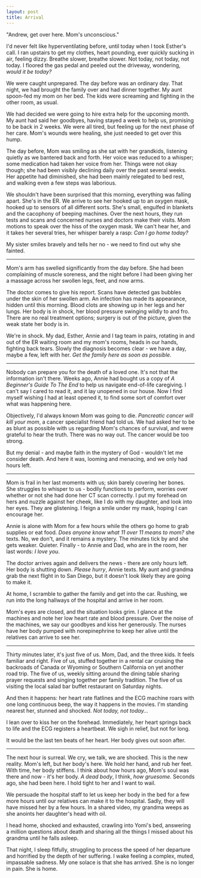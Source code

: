 ```yaml
---
layout: post
title: Arrival
---
```


"Andrew, get over here. Mom's unconscious."

I'd never felt like hyperventilating before, until today when I took Esther's call. I ran upstairs to get my clothes, heart pounding, ever quickly sucking in air, feeling dizzy. Breathe slower, breathe slower. Not today, not today, not today. I floored the gas pedal and peeled out the driveway, wondering, *would it be today?*

We were caught unprepared. The day before was an ordinary day. That night, we had brought the family over and had dinner together. My aunt spoon-fed my mom on her bed. The kids were screaming and fighting in the other room, as usual. 

We had decided we were going to hire extra help for the upcoming month. My aunt had said her goodbyes, having stayed a week to help us, promising to be back in 2 weeks. We were all tired, but feeling up for the next phase of her care. Mom's wounds were healing, she just needed to get over this hump.

The day before, Mom was smiling as she sat with her grandkids, listening quietly as we bantered back and forth. Her voice was reduced to a whisper; some medication had taken her voice from her. Things were not okay though; she had been visibly declining daily over the past several weeks. Her appetite had diminished, she had been mainly relegated to bed rest, and walking even a few steps was laborious.

We shouldn't have been surprised that this morning, everything was falling apart. She's in the ER. We arrive to see her hooked up to an oxygen mask, hooked up to sensors of all different sorts. She's small, engulfed in blankets and the cacophony of beeping machines. Over the next hours, they run tests and scans and concerned nurses and doctors make their visits. Mom motions to speak over the hiss of the oxygen mask. We can't hear her, and it takes her several tries, her whisper barely a rasp: *Can I go home today?*

My sister smiles bravely and tells her no - we need to find out why she fainted.

---

Mom's arm has swelled significantly from the day before. She had been complaining of muscle soreness, and the night before I had been giving her a massage across her swollen legs, feet, and now arms. 

The doctor comes to give his report. Scans have detected gas bubbles under the skin of her swollen arm. An infection has made its appearance, hidden until this morning. Blood clots are showing up in her legs and her lungs. Her body is in shock, her blood pressure swinging wildly to and fro. There are no real treatment options; surgery is out of the picture, given the weak state her body is in.

We're in shock. My dad, Esther, Annie and I tag team in pairs, rotating in and out of the ER waiting room and my mom's rooms, heads in our hands, fighting back tears. Slowly the diagnosis becomes clear - we have a day, maybe a few, left with her. *Get the family here as soon as possible.*

---

Nobody can prepare you for the death of a loved one. It's not that the information isn't there. Weeks ago, Annie had bought us a copy of *A Beginner's Guide To The End* to help us navigate end-of-life caregiving. I can't say I cared to read it, and it lay unopened in our house. Now I find myself wishing I had at least opened it, to find some sort of comfort over what was happening here. 

Objectively, I'd always known Mom was going to die. *Pancreatic cancer will kill your mom*, a cancer specialist friend had told us. We had asked her to be as blunt as possible with us regarding Mom's chances of survival, and were grateful to hear the truth. There was no way out. The cancer would be too strong.

But my denial - and maybe faith in the mystery of God - wouldn't let me consider death. And here it was, looming and menacing, and we only had hours left. 

---

Mom is frail in her last moments with us; skin barely covering her bones. She struggles to whisper to us - bodily functions to perform, worries over whether or not she had done her CT scan correctly.  I put my forehead on hers and nuzzle against her cheek, like I do with my daughter, and look into her eyes. They are glistening. I feign a smile under my mask, hoping I can encourage her. 

Annie is alone with Mom for a few hours while the others go home to grab supplies or eat food. *Does anyone know what 11 over 11 means to mom?* she texts. No, we don't, and it remains a mystery. The minutes tick by and she gets weaker. Quieter. Finally - to Annie and Dad, who are in the room, her last words: *I love you*.

The doctor arrives again and delivers the news - there are only hours left. Her body is shutting down. *Please hurry*, Annie texts. My aunt and grandma grab the next flight in to San Diego, but it doesn't look likely they are going to make it.

At home, I scramble to gather the family and get into the car. Rushing, we run into the long hallways of the hospital and arrive in her room. 

Mom's eyes are closed, and the situation looks grim. I glance at the machines and note her low heart rate and blood pressure. Over the noise of the machines, we say our goodbyes and kiss her generously. The nurses have her body pumped with norepinephrine to keep her alive until the relatives can arrive to see her.

---

Thirty minutes later, it's just five of us. Mom, Dad, and the three kids. It feels familiar and right. Five of us, stuffed together in a rental car cruising the backroads of Canada or Wyoming or Southern California on yet another road trip. The five of us, weekly sitting around the dining table sharing prayer requests and singing together per family tradition. The five of us visiting the local salad bar buffet restaurant on Saturday nights.

And then it happens: her heart rate flatlines and the ECG machine roars with one long continuous beep, the way it happens in the movies. I'm standing nearest her, stunned and shocked. *Not today, not today...*

I lean over to kiss her on the forehead. Immediately, her heart springs back to life and the ECG registers a heartbeat. We sigh in relief, but not for long.

It would be the last ten beats of her heart. Her body gives out soon after.

---

The next hour is surreal. We cry, we talk, we are shocked. This is the new reality. Mom's left, but her body's here. We hold her hand, and rub her feet. With time, her body stiffens. I think about how hours ago, Mom's soul was there and now - it's her body. *A dead body*, I think, *how gruesome*. Seconds ago, she had been here. I hold tight to her and I want to wail.

We persuade the hospital staff to let us keep her body in the bed for a few more hours until our relatives can make it to the hospital. Sadly, they will have missed her by a few hours. In a shared video, my grandma weeps as she anoints her daughter's head with oil.

I head home, shocked and exhausted, crawling into Yomi's bed, answering a million questions about death and sharing all the things I missed about his grandma until he falls asleep.

That night, I sleep fitfully, struggling to process the speed of her departure and horrified by the depth of her suffering. I wake feeling a complex, muted, impassable sadness. My one solace is that she has arrived. She is no longer in pain. She is home.
